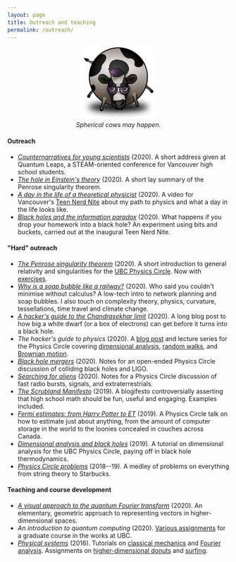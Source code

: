 ```yaml
---
layout: page
title: Outreach and teaching
permalink: /outreach/
---
```



<!--I think science is a great way to get to know the world, and a -->
<!--beautiful thing to share! I list some of my outreach and teaching -->
<!--efforts below. -->

<figure>
    <div style="text-align:center"><img src ="/images/cow.png" width="40%" />
    <figcaption><i>Spherical cows may happen.</i></figcaption>
	</div>
</figure>

#### Outreach

- [*Counternarratives for young scientists*](https://hapax.github.io/assets/reality) (2020). A
  short address given at Quantum Leaps, a
  STEAM-oriented conference for Vancouver high school students.
- [*The hole in Einstein's theory*](assets/penrose.pdf) (2020). A short
  lay summary of the Penrose singularity theorem.
- [*A day in the life of a theoretical physicist*](https://www.youtube.com/watch?v=brS_7DUmFRk)
(2020). A video for Vancouver's
[Teen Nerd Nite](https://teennerdnite.wordpress.com/) about my path to
physics and what a day in the life looks like.
- [*Black holes and the information paradox*](assets/tnn.pdf)
  (2020). What happens if you drop your homework into a black hole?
  An experiment using bits and buckets, carried out at the inaugural
  Teen Nerd Nite.

#### "Hard" outreach

- [*The Penrose singularity theorem*](assets/singularity.pdf)
  (2020). A short introduction to general relativity and singularities for
  the [UBC Physics Circle](https://outreach.phas.ubc.ca/events/metro-vancouver-physics-circle/). Now
  with [exercises](assets/sing-problems.pdf).
- [*Why is a soap bubble like a railway?*](https://arxiv.org/pdf/2008.09611.pdf)
  (2020). Who said you couldn't minimise without calculus? A low-tech
  intro to network planning and soap bubbles. I also touch on complexity theory, physics, curvature,
  tessellations, time travel and climate change.
- [*A hacker's guide to the Chandrasekhar limit*](https://hapax.github.io/physics/hacks/chandra/)
  (2020). A long blog post to how big a white dwarf
  (or a box of electrons) can get before it turns into a black hole.
- *The hacker's guide to physics* (2020). A
  [blog post](https://hapax.github.io/physics/teaching/hacks/napkin-hacks/)
  and lecture series for the Physics Circle covering [dimensional analysis](assets/dim-slides.pdf),
  [random walks](assets/random-slides.pdf), and
  [Brownian motion](assets/brownian-slides.pdf).
- [*Black hole mergers*](assets/colliding-black-holes.pdf) (2020). Notes for
    an open-ended Physics Circle discussion of colliding black holes and LIGO.
- [*Searching for aliens*]({{hapax.github.io}}/assets/ET-phone-home.pdf)
  (2020). Notes for a Physics Circle discussion of fast
  radio bursts, signals, and extraterrestrials.
- [*The Scrubland Manifesto*](https://hapax.github.io/maths/teaching/hacks/scrubland/)
  (2019). A blogifesto controversially asserting that high
  school math should be fun, useful and engaging. Examples included.
- [*Fermi estimates: from Harry Potter to ET*](assets/fermi-estimates.pdf) (2019). A
	Physics Circle talk on how to estimate just about anything,
	from the amount of computer storage in the world to the loonies concealed in couches across Canada.
- [*Dimensional analysis and black holes*](assets/dimensional-analysis.pdf)
    (2019). A tutorial on dimensional analysis for the UBC
    Physics Circle, paying off in black hole thermodynamics.
- [*Physics Circle problems*](assets/circle-probs.pdf) (2018--19). A medley of problems on everything from string theory to Starbucks.

#### Teaching and course development

- [*A visual approach to the quantum Fourier transform*](https://hapax.github.io/assets/visual-qft)
  (2020). An elementary, geometric approach to representing vectors in
  higher-dimensional spaces.
- *An introduction to quantum computing* (2020). [Various assignments](assets/big-qc.pdf) for a graduate
  course in the works at UBC.
- [*Physical systems*](https://archive.handbook.unimelb.edu.au/view/2016/phyc20014)
  (2016). Tutorials on [classical mechanics]({{hapax.github.io}}/assets/classical-tutes-full.pdf)
  and
  [Fourier analysis]({{hapax.github.io}}/assets/fourier-tutes-full.pdf). Assignments
  on [higher-dimensional donuts]({{hapax.github.io}}/assets/physical-systems-a2.pdf) and [surfing]({{hapax.github.io}}/assets/physical-systems-a3.pdf).
